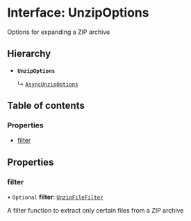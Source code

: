 # Interface: UnzipOptions

Options for expanding a ZIP archive

## Hierarchy

- **`UnzipOptions`**

  ↳ [`AsyncUnzipOptions`](AsyncUnzipOptions.md)

## Table of contents

### Properties

- [filter](UnzipOptions.md#filter)

## Properties

### filter

• `Optional` **filter**: [`UnzipFileFilter`](../README.md#unzipfilefilter)

A filter function to extract only certain files from a ZIP archive
